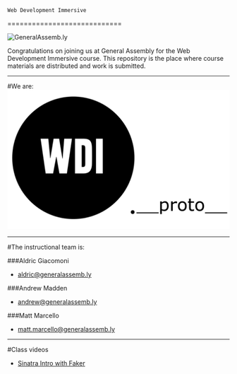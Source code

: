 	Web Development Immersive
============================

![](https://github.com/generalassembly/ga-ruby-on-rails-for-devs/raw/master/images/ga.png "GeneralAssemb.ly")

Congratulations on joining us at General Assembly for the Web Development Immersive course.  This repository is the place where course materials are distributed and work is submitted.

---

#We are: 
![image](./WDIProto.png)

---

#The instructional team is:

###Aldric Giacomoni
* <aldric@generalassemb.ly>

###Andrew Madden
* <andrew@generalassemb.ly>


###Matt Marcello 
* <matt.marcello@generalassemb.ly>

---
#Class videos
- [Sinatra Intro with Faker](http://youtu.be/sFkCGassvoQ)









